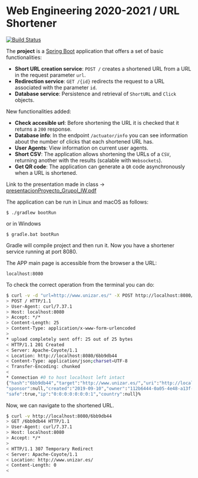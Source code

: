 # Web Engineering 2020-2021 / URL Shortener

[![Build Status](https://travis-ci.com/david-AT/UrlShortener.svg?branch=master)](https://travis-ci.com/david-AT/UrlShortener)

The __project__ is a [Spring Boot](http://docs.spring.io/spring-boot/docs/current/reference/htmlsingle/) application that offers a set of basic functionalities:

* __Short URL creation service__:  `POST /` creates a shortened URL from a URL in the request parameter `url`.
* __Redirection service__: `GET /{id}` redirects the request to a URL associated with the parameter `id`.
* __Database service__: Persistence and retrieval of `ShortURL` and `Click` objects.

New functionalities added:

* __Check accesible url__: Before shortening the URL it is checked that it returns a `200` response.
* __Database info__: In the endpoint `/actuator/info` you can see information about the number of clicks that each shortened URL has.
* __User Agents__: View information on current user agents.
* __Short CSV__: The application allows shortening the URLs of a `CSV`, returning another with the results (scalable with `Websockets`).
* __Get QR code__: The application can generate a `QR` code asynchronously when a URL is shortened.

Link to the presentation made in class -> [presentacionProyecto_GrupoI_IW.pdf](presentacionProyecto_GrupoI_IW.pdf)

The application can be run in Linux and macOS as follows:

```
$ ./gradlew bootRun
```
or in Windows

```
$ gradle.bat bootRun
```

Gradle will compile project and then run it. Now you have a shortener service running at port 8080. 

The APP main page is accessible from the browser a the URL:
```
localhost:8080
```

To check the correct operation from the terminal you can do:

```bash
$ curl -v -d "url=http://www.unizar.es/" -X POST http://localhost:8080/link
> POST / HTTP/1.1
> User-Agent: curl/7.37.1
> Host: localhost:8080
> Accept: */*
> Content-Length: 25
> Content-Type: application/x-www-form-urlencoded
>
* upload completely sent off: 25 out of 25 bytes
< HTTP/1.1 201 Created
< Server: Apache-Coyote/1.1
< Location: http://localhost:8080/6bb9db44
< Content-Type: application/json;charset=UTF-8
< Transfer-Encoding: chunked
<
* Connection #0 to host localhost left intact
{"hash":"6bb9db44","target":"http://www.unizar.es/","uri":"http://localhost:8080/6bb9db44",
"sponsor":null,"created":"2019-09-10","owner":"112b6444-0a05-4e48-a13f-27ddf23349e2","mode":307,
"safe":true,"ip":"0:0:0:0:0:0:0:1","country":null}%
```

Now, we can navigate to the shortened URL.

```bash
$ curl -v http://localhost:8080/6bb9db44
> GET /6bb9db44 HTTP/1.1
> User-Agent: curl/7.37.1
> Host: localhost:8080
> Accept: */*
>
< HTTP/1.1 307 Temporary Redirect
< Server: Apache-Coyote/1.1
< Location: http://www.unizar.es/
< Content-Length: 0
<
```
